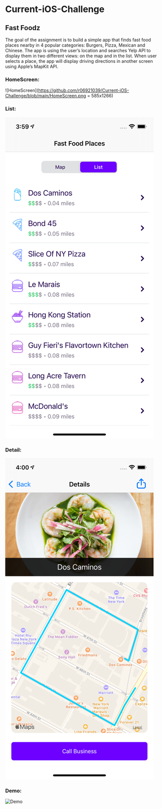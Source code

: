 # Current-iOS-Challenge
## Fast Foodz

The goal of the assignment is to build a simple app that finds fast food places nearby in 4 popular categories: Burgers, Pizza, Mexican and Chinese. The app is using the user’s location and searches Yelp API to display them in two different views: on the map and in the list. When user selects a place, the app will display driving directions in another screen using Apple’s MapKit API.

### HomeScreen:
![HomeScreen](https://github.com/r06921039/Current-iOS-Challenge/blob/main/HomeScreen.png = 585x1266)

### List:
![Listn](https://github.com/r06921039/Current-iOS-Challenge/blob/main/List.png)

### Detail:
![Detail](https://github.com/r06921039/Current-iOS-Challenge/blob/main/Detail.png)

### Demo:
![Demo](https://github.com/r06921039/Current-iOS-Challenge/blob/main/demo.gif)
